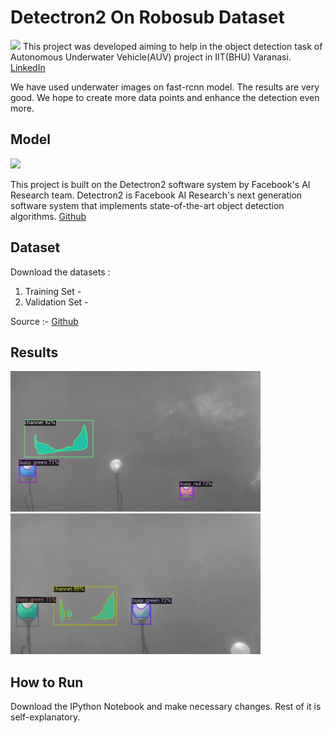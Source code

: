 # Detectron2 On Robosub Dataset
<img src="https://media.licdn.com/dms/image/C510BAQEWABKih2_n4A/company-logo_400_400/0?e=1580342400&v=beta&t=dH2a3xvE1fTV2M-zCwm0uYA-zkTU54APrlm1sPf3a4k" width="100" >
This project was developed aiming to help in the object detection task of Autonomous Underwater Vehicle(AUV)
project in IIT(BHU) Varanasi. 
<a href="https://linkedin.com/company/auv-iit-bhu">LinkedIn</a>

We have used underwater images on fast-rcnn model. The results are very good. We hope to create more data points and enhance the detection even more.
 
## Model

<img src="https://github.com/facebookresearch/detectron2/raw/master/.github/Detectron2-Logo-Horz.svg?sanitize=true" width="300" >

This project is built on the Detectron2 software system by Facebook's AI Research team. Detectron2 is Facebook AI Research's next generation software system that implements state-of-the-art object detection algorithms. [Github](https://github.com/facebookresearch/detectron2)



## Dataset

Download the datasets :
  1. Training Set - 
  2. Validation Set - 

Source :- [Github](https://github.com/beaverauv/robosub_transdec_dataset)

## Results

<img src="results/r1.png" width="400" > <img src="results/r2.png" width="400" >

## How to Run

Download the IPython Notebook and make necessary changes. Rest of it is self-explanatory.

